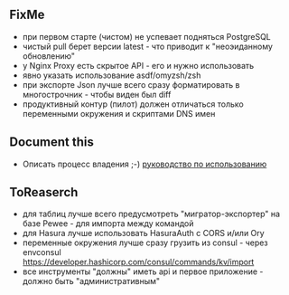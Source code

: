 ## FixMe

* при первом старте (чистом) не успевает подняться PostgreSQL
* чистый pull берет версии latest - что приводит к "неоэиданному обновлению"
* у Nginx Proxy есть скрытое API - его и нужно использовать
* явно указать использование asdf/omyzsh/zsh
* при экспорте Json лучше всего сразу форматировать в многострочник - чтобы виден был diff
* продуктивный контур (пилот) должен отличаться только переменными окружения и скриптами DNS имен

## Document this

* Описать процесс владения ;-) [руководство по использованию](./CONTIBUTORS.md)

## ToReaserch

* для таблиц лучше всего предусмотреть "мигратор-экспортер" на базе Pewee - для импорта между командой
* для Hasura лучше использовать HasuraAuth с CORS и/или Ory
* переменные окружения лучше сразу грузить из consul - через envconsul https://developer.hashicorp.com/consul/commands/kv/import
* все инструменты "должны" иметь api и первое приложение - должно быть "административным"

